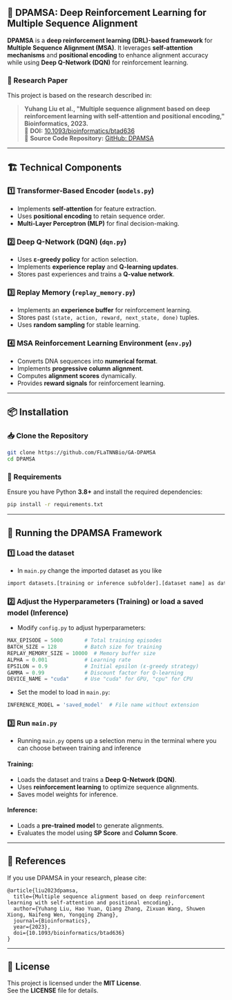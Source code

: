 ## 📌 **DPAMSA: Deep Reinforcement Learning for Multiple Sequence Alignment**
**DPAMSA** is a **deep reinforcement learning (DRL)-based framework** for **Multiple Sequence Alignment (MSA)**. It leverages **self-attention mechanisms** and **positional encoding** to enhance alignment accuracy while using **Deep Q-Network (DQN)** for reinforcement learning.

### **🔬 Research Paper**
This project is based on the research described in:
> **Yuhang Liu et al., "Multiple sequence alignment based on deep reinforcement learning with self-attention and positional encoding," Bioinformatics, 2023.**  
> 📄 **DOI:** [10.1093/bioinformatics/btad636](https://doi.org/10.1093/bioinformatics/btad636)  
> 📂 **Source Code Repository:** [GitHub: DPAMSA](https://github.com/ZhangLab312/DPAMSA)  

---
## 🏗 **Technical Components**
### **1️⃣ Transformer-Based Encoder (`models.py`)**
- Implements **self-attention** for feature extraction.
- Uses **positional encoding** to retain sequence order.
- **Multi-Layer Perceptron (MLP)** for final decision-making.

### **2️⃣ Deep Q-Network (DQN) (`dqn.py`)**
- Uses **ε-greedy policy** for action selection.
- Implements **experience replay** and **Q-learning updates**.
- Stores past experiences and trains a **Q-value network**.

### **3️⃣ Replay Memory (`replay_memory.py`)**
- Implements an **experience buffer** for reinforcement learning.
- Stores past `(state, action, reward, next_state, done)` tuples.
- Uses **random sampling** for stable learning.

### **4️⃣ MSA Reinforcement Learning Environment (`env.py`)**
- Converts DNA sequences into **numerical format**.
- Implements **progressive column alignment**.
- Computes **alignment scores** dynamically.
- Provides **reward signals** for reinforcement learning.
---
## 📦 **Installation**
### **📥 Clone the Repository**
```bash
git clone https://github.com/FLaTNNBio/GA-DPAMSA
cd DPAMSA
```

### **🔧 Requirements**
Ensure you have Python **3.8+** and install the required dependencies:
```bash
pip install -r requirements.txt
```

---

## 🎯 **Running the DPAMSA Framework**

### **1️⃣ Load the dataset**
- In `main.py` change the imported dataset as you like
```bash
import datasets.[training or inference subfolder].[dataset name] as dataset
```
### **2️⃣ Adjust the Hyperparameters (Training) or load a saved model (Inference)**
- Modify `config.py` to adjust hyperparameters:
```python
MAX_EPISODE = 5000       # Total training episodes
BATCH_SIZE = 128         # Batch size for training
REPLAY_MEMORY_SIZE = 10000  # Memory buffer size
ALPHA = 0.001            # Learning rate
EPSILON = 0.9            # Initial epsilon (ε-greedy strategy)
GAMMA = 0.99             # Discount factor for Q-learning
DEVICE_NAME = "cuda"     # Use "cuda" for GPU, "cpu" for CPU
```
- Set the model to load in `main.py`: 
```bash
INFERENCE_MODEL = 'saved_model'  # File name without extension
```

### **3️⃣ Run `main.py`**
- Running `main.py` opens up a selection menu in the terminal where you can choose between training and inference

#### **Training**:
- Loads the dataset and trains a **Deep Q-Network (DQN)**.
- Uses **reinforcement learning** to optimize sequence alignments.
- Saves model weights for inference.

#### **Inference**:
- Loads a **pre-trained model** to generate alignments.
- Evaluates the model using **SP Score** and **Column Score**.

---

## 📝 **References**
If you use DPAMSA in your research, please cite:
```
@article{liu2023dpamsa,
  title={Multiple sequence alignment based on deep reinforcement learning with self-attention and positional encoding},
  author={Yuhang Liu, Hao Yuan, Qiang Zhang, Zixuan Wang, Shuwen Xiong, Naifeng Wen, Yongqing Zhang},
  journal={Bioinformatics},
  year={2023},
  doi={10.1093/bioinformatics/btad636}
}
```

---

## 📜 **License**
This project is licensed under the **MIT License**.  
See the **LICENSE** file for details.